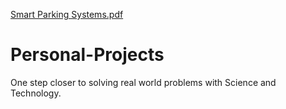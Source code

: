 [Smart Parking Systems.pdf](https://github.com/Pratik19ap/Personal-Projects/files/9867497/Smart.Parking.Systems.pdf)
# Personal-Projects
One step closer to solving real world problems with Science and Technology.
